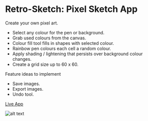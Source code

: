 # Retro-Sketch: Pixel Sketch App

Create your own pixel art.

- Select any colour for the pen or background.
- Grab used colours from the canvas.
- Colour fill tool fills in shapes with selected colour.
- Rainbow pen colours each cell a random colour.
- Apply shading / lightening that persists over background colour changes.
- Create a grid size up to 60 x 60.

Feature ideas to implement

- Save images.
- Export images.
- Undo tool.

[Live App](https://bscottnz.github.io/esketch/)
 
![alt text](https://raw.githubusercontent.com/bscottnz/esketch/main/retro.png "App Preview")

